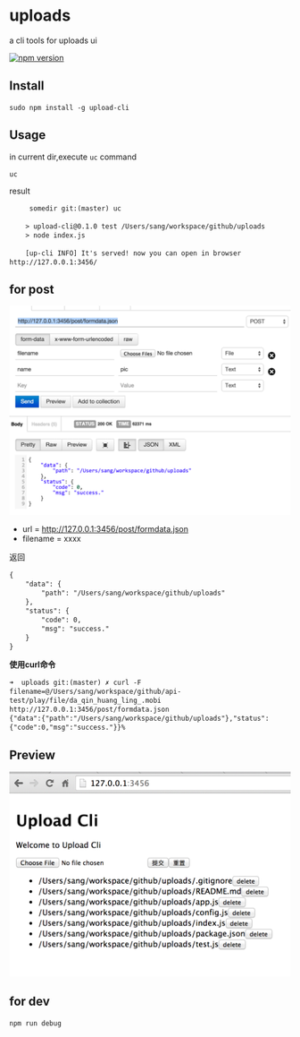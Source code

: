 # uploads

a cli tools for uploads ui

[![npm version](https://badge.fury.io/js/upload-cli.svg)](http://badge.fury.io/js/upload-cli)

## Install

	sudo npm install -g upload-cli
	
## Usage 

in current dir,execute `uc` command

	uc
	
result

```
	 somedir git:(master) uc

	> upload-cli@0.1.0 test /Users/sang/workspace/github/uploads
	> node index.js

	[up-cli INFO] It's served! now you can open in browser http://127.0.0.1:3456/
```


## for post

![](doc/json.png)

- url = http://127.0.0.1:3456/post/formdata.json
- filename = xxxx

返回


```
{
    "data": {
        "path": "/Users/sang/workspace/github/uploads"
    },
    "status": {
        "code": 0,
        "msg": "success."
    }
}
```

**使用curl命令**

```
➜  uploads git:(master) ✗ curl -F filename=@/Users/sang/workspace/github/api-test/play/file/da_qin_huang_ling_.mobi http://127.0.0.1:3456/post/formdata.json
{"data":{"path":"/Users/sang/workspace/github/uploads"},"status":{"code":0,"msg":"success."}}%   
```

## Preview 

![](doc/preview.png)


## for dev 

	npm run debug
	
